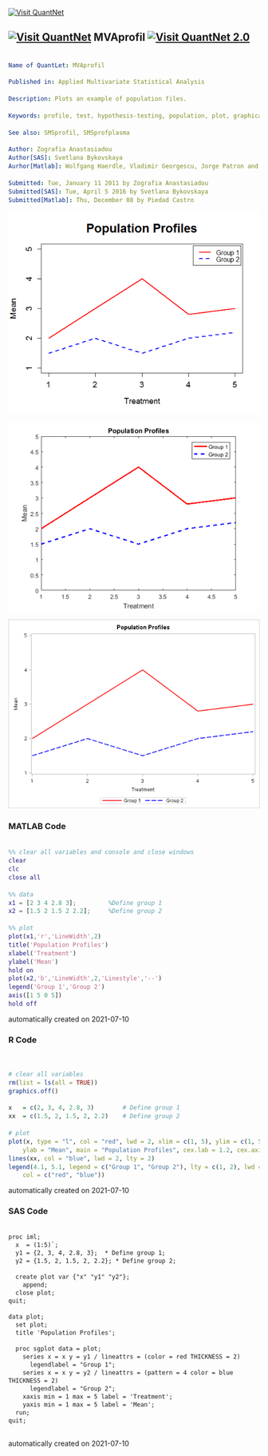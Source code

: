 [<img src="https://github.com/QuantLet/Styleguide-and-FAQ/blob/master/pictures/banner.png" width="888" alt="Visit QuantNet">](http://quantlet.de/)

## [<img src="https://github.com/QuantLet/Styleguide-and-FAQ/blob/master/pictures/qloqo.png" alt="Visit QuantNet">](http://quantlet.de/) **MVAprofil** [<img src="https://github.com/QuantLet/Styleguide-and-FAQ/blob/master/pictures/QN2.png" width="60" alt="Visit QuantNet 2.0">](http://quantlet.de/)

```yaml

Name of QuantLet: MVAprofil

Published in: Applied Multivariate Statistical Analysis

Description: Plots an example of population files.

Keywords: profile, test, hypothesis-testing, population, plot, graphical representation, sas

See also: SMSprofil, SMSprofplasma

Author: Zografia Anastasiadou
Author[SAS]: Svetlana Bykovskaya
Aurhor[Matlab]: Wolfgang Haerdle, Vladimir Georgescu, Jorge Patron and Song Song

Submitted: Tue, January 11 2011 by Zografia Anastasiadou
Submitted[SAS]: Tue, April 5 2016 by Svetlana Bykovskaya
Submitted[Matlab]: Thu, December 08 by Piedad Castro

```

![Picture1](MVAprofil.png)

![Picture2](MVAprofil_matlab.png)

![Picture3](MVAprofil_sas.png)

### MATLAB Code
```matlab

%% clear all variables and console and close windows
clear
clc
close all

%% data
x1 = [2 3 4 2.8 3];         %Define group 1
x2 = [1.5 2 1.5 2 2.2];     %Define group 2

%% plot
plot(x1,'r','LineWidth',2)
title('Population Profiles')
xlabel('Treatment')
ylabel('Mean')
hold on 
plot(x2,'b','LineWidth',2,'Linestyle','--')
legend('Group 1','Group 2')
axis([1 5 0 5])
hold off

```

automatically created on 2021-07-10

### R Code
```r


# clear all variables
rm(list = ls(all = TRUE))
graphics.off()

x   = c(2, 3, 4, 2.8, 3)        # Define group 1
xx  = c(1.5, 2, 1.5, 2, 2.2)    # Define group 2

# plot
plot(x, type = "l", col = "red", lwd = 2, xlim = c(1, 5), ylim = c(1, 5), xlab = "Treatment", 
    ylab = "Mean", main = "Population Profiles", cex.lab = 1.2, cex.axis = 1.2, cex.main = 1.8)
lines(xx, col = "blue", lwd = 2, lty = 2)
legend(4.1, 5.1, legend = c("Group 1", "Group 2"), lty = c(1, 2), lwd = c(2, 2), 
    col = c("red", "blue"))

```

automatically created on 2021-07-10

### SAS Code
```sas

proc iml;
  x  = (1:5)`;
  y1 = {2, 3, 4, 2.8, 3};  * Define group 1;
  y2 = {1.5, 2, 1.5, 2, 2.2}; * Define group 2;
	
  create plot var {"x" "y1" "y2"};
    append;
  close plot;
quit;

data plot;
  set plot;
  title 'Population Profiles';

  proc sgplot data = plot;
    series x = x y = y1 / lineattrs = (color = red THICKNESS = 2) 
      legendlabel = "Group 1";
    series x = x y = y2 / lineattrs = (pattern = 4 color = blue THICKNESS = 2)
      legendlabel = "Group 2";
    xaxis min = 1 max = 5 label = 'Treatment';
    yaxis min = 1 max = 5 label = 'Mean';
  run;
quit;
  
```

automatically created on 2021-07-10